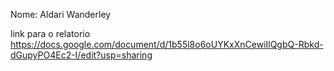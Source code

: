 Nome:  Aldari Wanderley


link para o relatorio <https://docs.google.com/document/d/1b55l8o6oUYKxXnCewiIlQgbQ-Rbkd-dGupyPO4Ec2-I/edit?usp=sharing>
